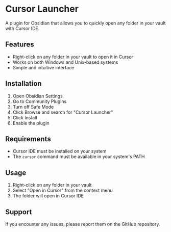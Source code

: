    # Cursor Launcher

   A plugin for Obsidian that allows you to quickly open any folder in your vault with Cursor IDE.

   ## Features
   - Right-click on any folder in your vault to open it in Cursor
   - Works on both Windows and Unix-based systems
   - Simple and intuitive interface

   ## Installation
   1. Open Obsidian Settings
   2. Go to Community Plugins
   3. Turn off Safe Mode
   4. Click Browse and search for "Cursor Launcher"
   5. Click Install
   6. Enable the plugin

   ## Requirements
   - Cursor IDE must be installed on your system
   - The `cursor` command must be available in your system's PATH

   ## Usage
   1. Right-click on any folder in your vault
   2. Select "Open in Cursor" from the context menu
   3. The folder will open in Cursor IDE

   ## Support
   If you encounter any issues, please report them on the GitHub repository.